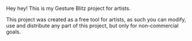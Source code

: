 Hey hey! This is my Gesture Blitz project for artists.

This project was created as a free tool for artists, as such you can modify, use and distribute any part of this project, but only for non-commercial goals.

